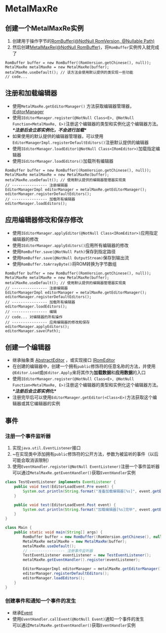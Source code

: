 # MetalMaxRe

## 创建一个MetalMaxRe实例

1. 创建用于操作字节的[RomBuffer(@NotNull RomVersion, @Nullable Path)](src/main/java/me/afoolslove/metalmaxre/RomBuffer.java)
2. 然后创建[MetalMaxRe(@NotNull RomBuffer)](src/main/java/me/afoolslove/metalmaxre/MetalMaxRe.java)，将`RomBuffer`实例传入就完成了

~~~
RomBuffer buffer = new RomBuffer((RomVersion.getChinese(), null));
MetalMaxRe metalMaxRe = new MetalMaxRe(buffer);
metalMaxRe.useDefault(); // 该方法会使用默认提供的类实现一些功能
// code...
~~~

## 注册和加载编辑器

* 使用`MetalMaxRe.getEditorManager()`
  方法获取编辑器管理器，[IEditorManager](src/main/java/me/afoolslove/metalmaxre/editors/IEditorManager.java)
* 使用`IEditorManager.register(@NotNull Class<E>, @NotNull Function<MetalMaxRe, E>)`注册这个编辑器的类型和实例化这个编辑器方法。
  **_\*注册后会立即实例化，不会进行加载\*_**
* 如果使用的默认提供的编辑器管理器，可以使用`EditorManagerImpl.registerDefaultEditors()`注册默认提供的编辑器
* 使用`IEditorManager.loadEditor(@NotNull Class<IRomEditor>)`加载指定编辑器
* 使用`IEditorManager.loadEditors()`加载所有编辑器

~~~
RomBuffer buffer = new RomBuffer((RomVersion.getChinese(), null));
MetalMaxRe metalMaxRe = new MetalMaxRe(buffer);
metalMaxRe.useDefault(); // 使用默认提供的编辑器管理器实现类
// ---------------- 注册编辑器
EditorManagerImpl editorManager = metalMaxRe.getEditorManager();
editorManager.registerDefaultEditors();
// ---------------- 加载所有编辑器
editorManager.loadEditors();

~~~

## 应用编辑器修改和保存修改

* 使用`IEditorManager.applyEditor(@NotNull Class<IRomEditor>)`应用指定编辑器的修改
* 使用`IEditorManager.applyEditors()`应用所有编辑器的修改
* 使用`RomBuffer.save(@NotNull Path)`保存到指定路径
* 使用`RomBuffer.save(@NotNull OutputStream)`保存到输出流
* 使用`RomBuffer.toArrayByte()`将ROM转换为字节数组

~~~
RomBuffer buffer = new RomBuffer((RomVersion.getChinese(), null));
MetalMaxRe metalMaxRe = new MetalMaxRe(buffer);
metalMaxRe.useDefault(); // 使用默认提供的编辑器管理器实现类
// ---------------- 注册编辑器
EditorManagerImpl editorManager = metalMaxRe.getEditorManager();
editorManager.registerDefaultEditors();
// ---------------- 加载所有编辑器
editorManager.loadEditors();
// ---------------- 编辑
// code... 对编辑器的所有操作
// ---------------- 应用编辑器的修改和保存
editorManager.applyEditors();
editorManager.save(Path);

~~~

## 创建一个编辑器

* 继承抽象类 [AbstractEditor](src/main/java/me/afoolslove/metalmaxre/editors/AbstractEditor.java)
  ，或实现接口 [IRomEditor](src/main/java/me/afoolslove/metalmaxre/editors/IRomEditor.java)
* 在创建的编辑器中，创建一个拥有`public`修饰符的任意名称的方法，并使用`@Editor.Load`或`@Editor.Apply`来将其作为**加载数据**和**应用数据**的入口
* 使用`IEditorManager.register(@NotNull Class<E>, @NotNull Function<MetalMaxRe, E>)`注册这个编辑器的类型和实例化这个编辑器方法。
  **_\*注册后会立即实例化\*_**
* 注册完毕后可以使用`EditorManager.getEditor(<Class<E>)`方法获取这个编辑器或其它编辑器的实例

## 事件

### 注册一个事件监听器

1. 实现`java.util.EventListener`接口
2. ~在实现类中添加拥有`public`修饰符的公开方法，参数为被监听的事件（以后可能会取消该限制）
3. 使用`EventHandler.register(@NotNull EventListener)`注册一个事件监听器  
   可以通过`MetalMaxRe.getEventHandler()`获取`EventHandler`实例

~~~java
class TestEventListener implements EventListener {
    public void test(EditorLoadEvent.Pre event) {
        System.out.println(String.format("准备加载编辑器[%s]", event.getEditor().getClass().getSimpleName()));
    }

    public void test(EditorLoadEvent.Post event) {
        System.out.println(String.format("加载编辑器[%s]完毕", event.getEditor().getClass().getSimpleName()));
    }
}

class Main {
    public static void main(String[] args) {
        RomBuffer buffer = new RomBuffer((RomVersion.getChinese(), null));
        MetalMaxRe metalMaxRe = new MetalMaxRe(buffer);
        metalMaxRe.useDefault();
        // ---------------- 注册事件监听器
        TestEventListener eventListener = new TestEventListener();
        metalMaxRe.getEventHandler().register(eventListener);

        EditorManagerImpl editorManager = metalMaxRe.getEditorManager();
        editorManager.registerDefaultEditors();
        editorManager.loadEditors();
    }
}
~~~

### 创建事件和通知一个事件的发生

* 继承[Event](src/main/java/me/afoolslove/metalmaxre/event/Event.java)
* 使用`EventHandler.callEvent(@NotNull Event)`通知一个事件的发生  
  可以通过`MetalMaxRe.getEventHandler()`获取`EventHandler`实例